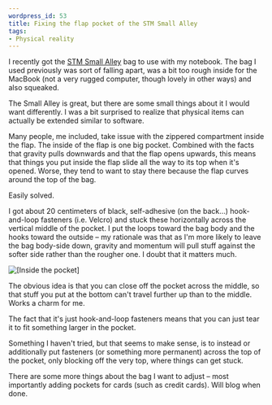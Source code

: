 ```yaml
--- 
wordpress_id: 53
title: Fixing the flap pocket of the STM Small Alley
tags: 
- Physical reality
---
```

I recently got the <a href="http://www.radtech.us/Products/ShoulderBags.aspx#Alley">STM Small Alley</a> bag to use with my notebook. The bag I used previously was sort of falling apart, was a bit too rough inside for the MacBook (not a very rugged computer, though lovely in other ways) and also squeaked.

The Small Alley is great, but there are some small things about it I would want differently. I was a bit surprised to realize that physical items can actually be extended similar to software.

Many people, me included, take issue with the zippered compartment inside the flap. The inside of the flap is one big pocket. Combined with the facts that gravity pulls downwards and that the flap opens upwards, this means that things you put inside the flap slide all the way to its top when it's opened. Worse, they tend to want to stay there because the flap curves around the top of the bag.

Easily solved.

<!--more-->

I got about 20 centimeters of black, self-adhesive (on the back&hellip;) hook-and-loop fasteners (i.e. Velcro) and stuck these horizontally across the vertical middle of the pocket. I put the loops toward the bag body and the hooks toward the outside &ndash; my rationale was that as I'm more likely to leave the bag body-side down, gravity and momentum will pull stuff against the softer side rather than the rougher one. I doubt that it matters much. 

<p class="center"><img src="http://henrik.nyh.se/uploads/smallalleyhack.jpg" alt="[Inside the pocket]" class="bordered" /></p>

The obvious idea is that you can close off the pocket across the middle, so that stuff you put at the bottom can't travel further up than to the middle. Works a charm for me.

The fact that it's just hook-and-loop fasteners means that you can just tear it to fit something larger in the pocket.

Something I haven't tried, but that seems to make sense, is to instead or additionally put fasteners (or something more permanent) across the top of the pocket, only blocking off the very top, where things can get stuck.

There are some more things about the bag I want to adjust &ndash; most importantly adding pockets for cards (such as credit cards). Will blog when done.
